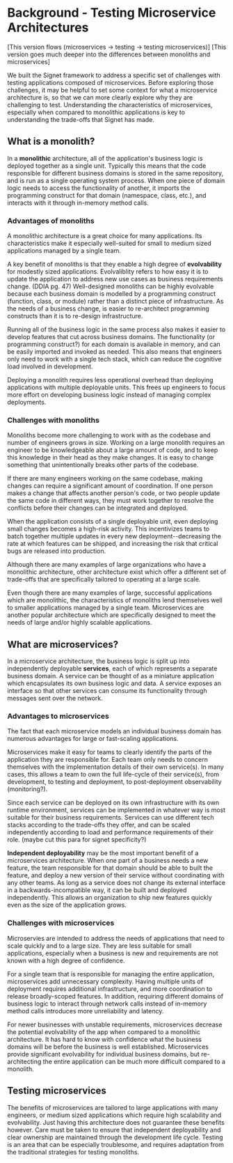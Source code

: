# Background - Testing Microservice Architectures
\[This version flows (microservices -> testing -> testing microservices)\]
\[This version goes much deeper into the differences between monoliths and microservices\]

We built the Signet framework to address a specific set of challenges with testing applications composed of microservices. Before exploring those challenges, it may be helpful to set some context for what a microservice architecture is, so that we can more clearly explore why they are challenging to test. Understanding the characteristics of microservices, especially when compared to monolithic applications is key to understanding the trade-offs that Signet has made.

## What is a monolith?

In a **monolithic** architecture, all of the application's business logic is deployed together as a single unit. Typically this means that the code responsible for different business domains is stored in the same repository, and is run as a single operating system process. When one piece of domain logic needs to access the functionality of another, it imports the programming construct for that domain (namespace, class, etc.), and interacts with it through in-memory method calls.

### Advantages of monoliths

A monolithic architecture is a great choice for many applications. Its characteristics make it especially well-suited for small to medium sized applications managed by a single team.

A key benefit of monoliths is that they enable a high degree of **evolvability** for modestly sized applications. Evolvaliblity refers to how easy it is to update the application to address new use cases as business requirements change. (DDIA pg. 47) Well-designed monoliths can be highly evolvable because each business domain is modelled by a programming construct (function, class, or module) rather than a distinct piece of infrastructure. As the needs of a business change, is easier to re-architect programming constructs than it is to re-design infrastructure.

Running all of the business logic in the same process also makes it easier to develop features that cut across business domains. The functionality (or programming construct?) for each domain is available in memory, and can be easily imported and invoked as needed. This also means that engineers only need to work with a single tech stack, which can reduce the cognitive load involved in development.

Deploying a monolith requires less operational overhead than deploying applications with multiple deployable units. This frees up engineers to focus more effort on developing business logic instead of managing complex deployments.

### Challenges with monoliths

Monoliths become more challenging to work with as the codebase and number of engineers grows in size. Working on a large monolith requires an engineer to be knowledgeable about a large amount of code, and to keep this knowledge in their head as they make changes. It is easy to change something that unintentionally breaks other parts of the codebase.

If there are many engineers working on the same codebase, making changes can require a significant amount of coordination. If one person makes a change that affects another person's code, or two people update the same code in different ways, they must work together to resolve the conflicts before their changes can be integrated and deployed.

When the application consists of a single deployable unit, even deploying small changes becomes a high-risk activity. This incentivizes teams to batch together multiple updates in every new deployment--decreasing the rate at which features can be shipped, and increasing the risk that critical bugs are released into production.

Although there are many examples of large organizations who have a monolithic architecture, other architecture exist which offer a different set of trade-offs that are specifically tailored to operating at a large scale.

Even though there are many examples of large, successful applications which are monolithic, the characteristics of monoliths lend themselves well to smaller applications managed by a single team. Microservices are another popular architecture which are specifically designed to meet the needs of large and/or highly scalable applications.

## What are microservices?

In a microservice architecture, the business logic is split up into independently deployable **services**, each of which represents a separate business domain. A service can be thought of as a miniature application which encapsulates its own business logic and data. A service exposes an interface so that other services can consume its functionality through messages sent over the network.

### Advantages to microservices

The fact that each microservice models an individual business domain has numerous advantages for large or fast-scaling applications.

Microservices make it easy for teams to clearly identify the parts of the application they are responsible for. Each team only needs to concern themselves with the implementation details of their own service(s). In many cases, this allows a team to own the full life-cycle of their service(s), from development, to testing and deployment, to post-deployment observability (monitoring?).

Since each service can be deployed on its own infrastructure with its own runtime environment, services can be implemented in whatever way is most suitable for their business requirements. Services can use different tech stacks according to the trade-offs they offer, and can be scaled independently according to load and performance requirements of their role. (maybe cut this para for signet specificity?)

**Independent deployability** may be the most important benefit of a microservices architecture. When one part of a business needs a new feature, the team responsible for that domain should be able to built the feature, and deploy a new version of their service without coordinating with any other teams. As long as a service does not change its external interface in a backwards-incompatible way, it can be built and deployed independently. This allows an organization to ship new features quickly even as the size of the application grows.

### Challenges with microservices

Microservies are intended to address the needs of applications that need to scale quickly and to a large size. They are less suitable for small applications, especially when a business is new and requirements are not known with a high degree of confidence.

For a single team that is responsible for managing the entire application, microservices add unnecessary complexity. Having multiple units of deployment requires additional infrastructure, and more coordination to release broadly-scoped features. In addition, requiring different domains of business logic to interact through network calls instead of in-memory method calls introduces more unreliability and latency.

For newer businesses with unstable requirements, microservices decrease the potential evolvability of the app when compared to a monolithic architecture. It has hard to know with confidence what the business domains will be before the business is well established. Microservices provide significant evolvability for individual business domains, but re-architecting the entire application can be much more difficult compared to a monolith.

## Testing microservices

The benefits of microservices are tailored to large applications with many engineers, or medium sized applications which require high scalability and evolvability. Just having this architecture does not guarantee these benefits however. Care must be taken to ensure that independent deployability and clear ownership are maintained through the development life cycle. Testing is an area that can be especially troublesome, and requires adaptation from the traditional strategies for testing monoliths.
